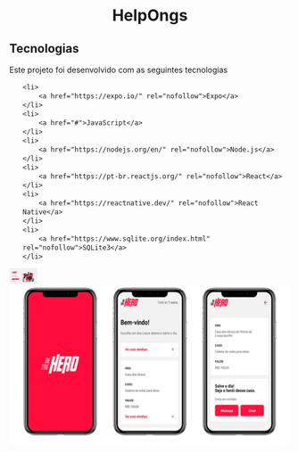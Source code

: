 <h1 align="center"> HelpOngs </h1>

<h2>Tecnologias</h2>
<p>Este projeto foi desenvolvido com as seguintes tecnologias</p>

<div>
<ul>

    <li>
        <a href="https://expo.io/" rel="nofollow">Expo</a>
    </li>
    <li>
        <a href="#">JavaScript</a>
    </li>
    <li>
        <a href="https://nodejs.org/en/" rel="nofollow">Node.js</a>
    </li>
    <li>
        <a href="https://pt-br.reactjs.org/" rel="nofollow">React</a>
    </li>
    <li>
        <a href="https://reactnative.dev/" rel="nofollow">React Native</a>
    </li>
    <li>
        <a href="https://www.sqlite.org/index.html" rel="nofollow">SQLite3</a>
    </li>

</ul>
</div>

<img src="/gitImages/loginScreen.png" style="max-width:10%;" alt="Login">
<img src="/gitImages/appScreens.png" style="max-width:100%;" alt="app">


